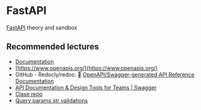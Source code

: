 # FastAPI

[FastAPI](https://fastapi.tiangolo.com/tutorial/first-steps/) theory and sandbox

## Recommended lectures

* [Documentation](https://hackmd.io/rK8aSVH3Qg-ICKuKGOO01w)
* [https://www.openapis.org/](https://www.openapis.org/)
* GitHub - Redocly/redoc: 📘 [OpenAPI/Swagger-generated API Reference Documentation](https://github.com/Redocly/redoc)
* [API Documentation & Design Tools for Teams | Swagger](https://swagger.io/)
* [Clase repo](https://github.com/platzi/curso-fastapi-fundamentos-path-validaciones/blob/request_response_body/main.py)
* [Query params str validations](https://fastapi.tiangolo.com/tutorial/query-params-str-validations/)